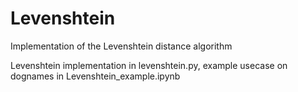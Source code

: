 # Levenshtein
Implementation of the Levenshtein distance algorithm

Levenshtein implementation in levenshtein.py, example usecase on dognames in Levenshtein_example.ipynb